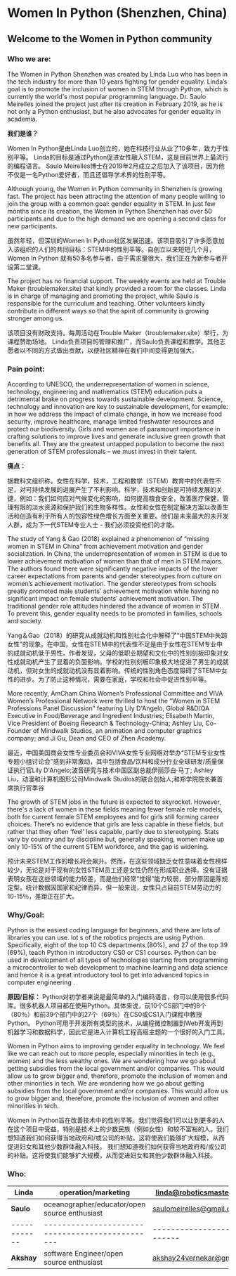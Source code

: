 # Women In Python (Shenzhen, China)
## Welcome to the Women in Python community

### Who we are:

The Women in Python Shenzhen was created by Linda Luo who has been in the tech industry for more than 10 years fighting for gender equality. Linda’s goal is to promote the inclusion of women in STEM through Python, which is currently the world's most popular programming language. Dr. Saulo Meirelles joined the project just after its creation in February 2019, as he is not only a Python enthusiast, but he also advocates for gender equality in academia. 

**我们是谁？**

Women In Python是由Linda Luo创立的，她在科技行业从业了10多年，致力于性别平等。 Linda的目标是通过Python促进女性融入STEM，这是目前世界上最流行的编程语言。 Saulo Meirelles博士在2019年2月成立之后加入了该项目，因为他不仅是一名Python爱好者，而且还倡导学术界的性别平等。

Although young, the Women in Python community in Shenzhen is growing fast. The project has been attracting the attention of many people willing to join the group with a common goal: gender equality in STEM. In just few months since its creation, the Women in Python Shenzhen has over 50 participants and due to the high demand we are opening a second class for new participants. 

虽然年轻，但深圳的Women In Python社区发展迅速。该项目吸引了许多愿意加入该组织的人们的共同目标：STEM中的性别平等。自创立以来短短几个月，Women In Python 就有50多名参与者，由于需求量很大，我们正在为新参与者开设第二堂课。

The project has no financial support. The weekly events are held at Trouble Maker (troublemaker.site) that kindly provided a room for the classes. Linda is in charge of managing and promoting the project, while Saulo is responsible for the curriculum and teaching. Other volunteers kindly contribute in different ways so that the spirit of community is growing stronger among us.

该项目没有财政支持。每周活动在Trouble Maker（troublemaker.site）举行，为课程赞助场地。 Linda负责项目的管理和推广，而Saulo负责课程和教学。其他志愿者以不同的方式做出贡献，以便社区精神在我们中间变得更加强大。

### Pain point:

According to UNESCO, the underrepresentation of women in science, technology, engineering and mathematics (STEM) education puts a detrimental brake on progress towards sustainable development. Science, technology and innovation are key to sustainable development, for example: in how we address the impact of climate change, in how we increase food security, improve healthcare, manage limited freshwater resources and protect our biodiversity. Girls and women are of paramount importance in crafting solutions to improve lives and generate inclusive green growth that benefits all. They are the greatest untapped population to become the next generation of STEM professionals – we must invest in their talent.

**痛点：** 

据教科文组织称，女性在科学，技术，工程和数学（STEM）教育中的代表性不足，对可持续发展的进展产生了不利影响。科学，技术和创新是可持续发展的关键，例如：我们如何应对气候变化的影响，如何提高粮食安全，改善医疗保健，管理有限的淡水资源和保护我们的生物多样性。女性和女性在制定解决方案以改善生活和创造有利于所有人的包容性绿色增长方面至关重要。他们是未来最大的未开发人群，成为下一代STEM专业人士 - 我们必须投资他们的才能。



The study of Yang & Gao (2018) explained a phenomenon of “missing women in STEM in China” from achievement motivation and gender socialization. In China, the underrepresentation of women in STEM is due to lower achievement motivation of women than that of men in STEM majors. The authors found there were significantly negative impacts of the lower career expectations from parents and gender stereotypes from culture on women’s achievement motivation. The gender stereotypes from schools greatly promoted male students’ achievement motivation while having no significant impact on female students’ achievement motivation. The traditional gender role attitudes hindered the advance of women in STEM. To prevent this, gender equality needs to be promoted in families, schools and society.

Yang＆Gao（2018）的研究从成就动机和性别社会化中解释了“中国STEM中失踪女性”的现象。在中国，女性在STEM中的代表性不足是由于女性在STEM专业中的成就动机低于男性。作者发现，父母的低职业期望和文化中的性别刻板印象对女性成就动机产生了显着的负面影响。学校的性别刻板印象极大地促进了男生的成就动机，但对女生的成就动机没有显着影响。传统的性别角色态度阻碍了STEM中女性的进步。为了防止这种情况，需要在家庭，学校和社会中促进性别平等。


More recently, AmCham China Women’s Professional Committee and VIVA Women’s Professional Network were thrilled to host the “Women in STEM Professions Panel Discussion” featuring Lily D'Angelo, Global R&D/QA Executive in Food/Beverage and Ingredient Industries; Elisabeth Martin, Vice President of Boeing Research & Technology-China; Ashley Liu, Co-Founder of Mindwalk Studios, an animation and computer graphics company; and Ji Gu, Dean and CEO of Zhen Academy.  


最近，中国美国商会女性专业委员会和VIVA女性专业网络对举办“STEM专业女性专题小组讨论会”感到非常激动，其中包括食品/饮料和成分行业全球研发/质量保证执行官Lily D'Angelo;波音研究与技术中国区副总裁伊丽莎白·马丁; Ashley Liu，动漫和计算机图形公司Mindwalk Studios的联合创始人;和郑学院院长兼首席执行官季谷

The growth of STEM jobs in the future is expected to skyrocket. However, there's a lack of women in these fields meaning fewer female role models, both for current female STEM employees and for girls still forming career choices. There’s no evidence that girls are less capable in these fields, but rather that they often ‘feel’ less capable, partly due to stereotyping. Stats vary by country and by discipline but, generally speaking, women make up only 10-15% of the current STEM workforce, and the gap is widening. 

预计未来STEM工作的增长将会飙升。然而，在这些领域缺乏女性意味着女性榜样较少，无论是对于现有的女性STEM员工还是女性仍然在形成职业选择。没有证据表明女孩在这些领域的能力较差，而是他们经常“觉得”能力较弱，部分原因是陈规定型。统计数据因国家和纪律而异，但一般来说，女性只占目前STEM劳动力的10-15％，差距正在扩大。




### Why/Goal:

Python is the easiest coding language for beginners, and there are lots of libraries you can use. lot s of the robotics projects are using Python. Specifically, eight of the top 10 CS departments (80%), and 27 of the top 39 (69%), teach Python in introductory CS0 or CS1 courses. Python can be used in development of all types of technologies starting from programming a microcontroller to web development to machine learning and data science  and hence it is a great introductory tool to get into advanced topics in computer engineering .



**原因/目标：**
Python对初学者来说是最简单的入门编码语言，你可以使用很多代码库。很多机器人项目都在使用Python。具体来说，前10个CS部门中的8个（80％）和前39个部门中的27个（69％）在CS0或CS1入门课程中教授Python。 Python可用于开发所有类型的技术，从编程微控制器到Web开发再到机器学习和数据科学，因此它是进入计算机工程高级主题的一个很好的入门工具。


Women in Python aims to improving gender equality in technology. We feel like we can reach out to more people, especially minorities in tech (e.g., women) and the less wealthy ones. We are wondering how we go about getting subsidies from the local government and/or companies. This would allow us to grow bigger and, therefore, promote the inclusion of women and other minorities in tech. 
We are wondering how we go about getting subsidies from the local government and/or companies. This would allow us to grow bigger and, therefore, promote the inclusion of women and other minorities in tech.


Women In Python旨在改善技术中的性别平等。我们觉得我们可以让到更多的人在这个项目中受益，特别是技术上的少数民族（例如女性）和较不富裕的人。我们想知道我们如何获得当地政府和/或公司的补贴。这将使我们能够扩大规模，从而促进妇女和其他少数群体融入科技。
我们想知道我们如何获得当地政府和/或公司的补贴。这将使我们能够扩大规模，从而促进妇女和其他少数群体融入科技。

### Who:

| **Linda**  | operation/marketing                           | linda@roboticsmasters.com  |
|------------|-----------------------------------------------|----------------------------|
| **Saulo**  | oceanographer/educator/open source enthusiast | saulomeirelles@gmail.com   |
|------------|-----------------------------------------------|----------------------------|
| **Akshay** | software Engineer/open source enthusiast      | akshay24vernekar@gmail.com |



